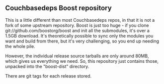 Couchbasedeps Boost repository
------------------------------

This is a little different than most Couchbasedeps repos, in that it is not
a fork of some upstream repository. Boost is just too huge - if you clone
git://github.com/boostorg/boost and init all the submodules, it's over a
1.5GB download. It's theoretically possible to sync only the modules you
want and build from there, but it's very challenging, so you end up needing
the whole pile.

However, the individual release source tarballs are only around 80MB, which
gives us everything we need. So, this repository just contains those,
unpacked into the "boost-dist" directory.

There are git tags for each release stored.
